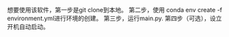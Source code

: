 想要使用该软件，第一步是git clone到本地。
第二步，使用
conda env create -f environment.yml进行环境的创建。
第三步，运行main.py.
第四步（可选），设立开机自动启动。

